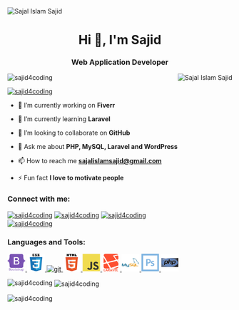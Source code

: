 <img src="https://media-exp1.licdn.com/dms/image/C5616AQGaos9N1sjrVw/profile-displaybackgroundimage-shrink_350_1400/0/1659982666318?e=1673481600&v=beta&t=oxep5bJ3-OFfx7diRX8-bxGBYc2fjGqfFeUsgS6SDDo" alt="Sajal Islam Sajid">

<h1 align="center">Hi 👋, I'm Sajid</h1>
<h3 align="center">Web Application Developer</h3>
<img height="350px" margin-top="20px" margin-bottom="20px" align="right" src="https://i.pinimg.com/originals/bc/bc/bc/bcbcbc82af6091ad057fb9274259bc7d.gif" alt="Sajal Islam Sajid">

<p align="left"> <img src="https://komarev.com/ghpvc/?username=sajid4coding&label=Profile%20views&color=0e75b6&style=flat" alt="sajid4coding" /> </p>

<p align="left"> <a href="https://twitter.com/sajid4coding" target="blank"><img src="https://img.shields.io/twitter/follow/sajid4coding?logo=twitter&style=for-the-badge" alt="sajid4coding" /></a> </p>

- 🔭 I’m currently working on **Fiverr**

- 🌱 I’m currently learning **Laravel**

- 👯 I’m looking to collaborate on **GitHub**

- 💬 Ask me about **PHP, MySQL, Laravel and WordPress**

- 📫 How to reach me **sajalislamsajid@gmail.com**

- ⚡ Fun fact **I love to motivate people**

<h3 align="left">Connect with me:</h3>
<p align="left">
<a href="https://twitter.com/sajid4coding" target="blank"><img align="center" src="https://raw.githubusercontent.com/rahuldkjain/github-profile-readme-generator/master/src/images/icons/Social/twitter.svg" alt="sajid4coding" height="30" width="40" /></a>
<a href="https://linkedin.com/in/sajid4coding" target="blank"><img align="center" src="https://raw.githubusercontent.com/rahuldkjain/github-profile-readme-generator/master/src/images/icons/Social/linked-in-alt.svg" alt="sajid4coding" height="30" width="40" /></a>
<a href="https://fb.com/sajid4coding" target="blank"><img align="center" src="https://raw.githubusercontent.com/rahuldkjain/github-profile-readme-generator/master/src/images/icons/Social/facebook.svg" alt="sajid4coding" height="30" width="40" /></a>
<a href="https://instagram.com/sajid4coding" target="blank"><img align="center" src="https://raw.githubusercontent.com/rahuldkjain/github-profile-readme-generator/master/src/images/icons/Social/instagram.svg" alt="sajid4coding" height="30" width="40" /></a>
</p>

<h3 align="left">Languages and Tools:</h3>
<p align="left"> <a href="https://getbootstrap.com" target="_blank" rel="noreferrer"> <img src="https://raw.githubusercontent.com/devicons/devicon/master/icons/bootstrap/bootstrap-plain-wordmark.svg" alt="bootstrap" width="40" height="40"/> </a> <a href="https://www.w3schools.com/css/" target="_blank" rel="noreferrer"> <img src="https://raw.githubusercontent.com/devicons/devicon/master/icons/css3/css3-original-wordmark.svg" alt="css3" width="40" height="40"/> </a> <a href="https://git-scm.com/" target="_blank" rel="noreferrer"> <img src="https://www.vectorlogo.zone/logos/git-scm/git-scm-icon.svg" alt="git" width="40" height="40"/> </a> <a href="https://www.w3.org/html/" target="_blank" rel="noreferrer"> <img src="https://raw.githubusercontent.com/devicons/devicon/master/icons/html5/html5-original-wordmark.svg" alt="html5" width="40" height="40"/> </a> <a href="https://developer.mozilla.org/en-US/docs/Web/JavaScript" target="_blank" rel="noreferrer"> <img src="https://raw.githubusercontent.com/devicons/devicon/master/icons/javascript/javascript-original.svg" alt="javascript" width="40" height="40"/> </a> <a href="https://laravel.com/" target="_blank" rel="noreferrer"> <img src="https://raw.githubusercontent.com/devicons/devicon/master/icons/laravel/laravel-plain-wordmark.svg" alt="laravel" width="40" height="40"/> </a> <a href="https://www.mysql.com/" target="_blank" rel="noreferrer"> <img src="https://raw.githubusercontent.com/devicons/devicon/master/icons/mysql/mysql-original-wordmark.svg" alt="mysql" width="40" height="40"/> </a> <a href="https://www.photoshop.com/en" target="_blank" rel="noreferrer"> <img src="https://raw.githubusercontent.com/devicons/devicon/master/icons/photoshop/photoshop-line.svg" alt="photoshop" width="40" height="40"/> </a> <a href="https://www.php.net" target="_blank" rel="noreferrer"> <img src="https://raw.githubusercontent.com/devicons/devicon/master/icons/php/php-original.svg" alt="php" width="40" height="40"/> </a> </p>

<p><img align="left" src="https://github-readme-stats.vercel.app/api/top-langs?username=sajid4coding&show_icons=true&locale=en&layout=compact" alt="sajid4coding" /></p>

<p>&nbsp;<img align="center" src="https://github-readme-stats.vercel.app/api?username=sajid4coding&show_icons=true&locale=en" alt="sajid4coding" /></p>

<p><img align="center" src="https://github-readme-streak-stats.herokuapp.com/?user=sajid4coding&" alt="sajid4coding" /></p>
